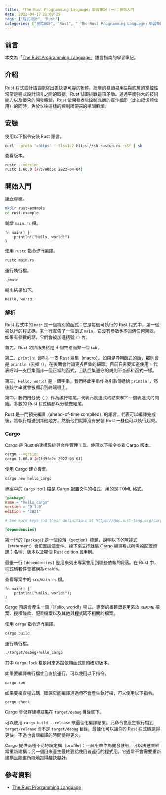 ```yaml
---
title: 「The Rust Programming Language」學習筆記（一）：開始入門
date: 2022-04-17 21:09:25
tags: ["程式設計", "Rust"]
categories: ["程式設計", "Rust", "「The Rust Programming Language」學習筆記"]
---
```


## 前言

本文為「[The Rust Programming Language](https://doc.rust-lang.org/stable/book/)」語言指南的學習筆記。

## 介紹

Rust 程式設計語言能寫出更快更可靠的軟體。高層的易讀易用性與底層的掌控性常常是程式設計語言之間的取捨，Rust 試圖挑戰這項矛盾。透過平衡強大的技術能力以及優秀的開發體驗，Rust 使開發者能控制底層的實作細節（比如記憶體使用）的同時，免於以往這樣的控制所帶來的相關麻煩。

## 安裝

使用以下指令安裝 Rust 語言。

```BASH
curl --proto '=https' --tlsv1.2 https://sh.rustup.rs -sSf | sh
```

查看版本。

```BASH
rustc --version
rustc 1.60.0 (7737e0b5c 2022-04-04)
```

## 開始入門

建立專案。

```BASH
mkdir rust-example
cd rust-example
```

新增 `main.rs` 檔。

```RS
fn main() {
    println!("Hello, world!")
}
```

使用 `rustc` 指令進行編譯。

```BASH
rustc main.rs
```

運行執行檔。

```BASH
./main
```

輸出結果如下。

```BASH
Hello, world!
```

### 解析

Rust 程式中的 `main` 是一個特別的函式：它是每個可執行的 Rust 程式中，第一個被執行的程式碼。第一行宣告了一個函式 `main`，它沒有參數也不回傳任何東西。如果有參數的話，它們會被加進括號 `()` 內。

首先，Rust 的排版風格是 4 個空格而非一個 tab。

第二，`println!` 會呼叫一支 Rust 巨集（macro）。如果是呼叫函式的話，那則會是 `println`（去掉 `!`）。在後面會討論更多巨集的細節。目前只需要知道使用 `!` 代表呼叫一支巨集而非一個正常的函式，且該巨集遵守的規則不全都和函式一樣。

第三，`Hello, world!` 是一個字串，我們將此字串作為引數傳遞給 `println!`，然後該字串就會被顯示到終端機上。

第四，我們用分號（`;`）作為該行結尾，代表此表達式的結束和下一個表達式的開始。多數的 Rust 程式碼都以分號做結尾。

Rust 是一門預先編譯（ahead-of-time compiled）的語言，代表可以編譯完成後，將執行檔送到其他地方，然後他們就算沒有安裝 Rust 一樣也可以執行起來。

### Cargo

Cargo 是 Rust 的建構系統與套件管理工具。使用以下指令查看 Cargo 版本。

```BASH
cargo --version
cargo 1.60.0 (d1fd9fe2c 2022-03-01)
```

使用 Cargo 建立專案。

```BASH
cargo new hello_cargo
```

專案中的 `Cargo.toml` 檔是 Cargo 配置文件的格式，用的是 TOML 格式。

```TOML
[package]
name = "hello_cargo"
version = "0.1.0"
edition = "2021"

# See more keys and their definitions at https://doc.rust-lang.org/cargo/reference/manifest.html

[dependencies]
```

第一行的 `[package]` 是一個段落（section）標題，說明以下的陳述式（statement）會配置這個套件。接下來三行就是 Cargo 編譯程式所需的配置資訊：名稱、版本以及哪個 Rust edition 會用到。

最後一行 `[dependencies]` 是用來列出專案會用到哪些依賴的段落。在 Rust 中，程式碼套件會被稱為 crates。

查看專案中的 `src/main.rs` 檔。

```RS
fn main() {
    println!("Hello, world!");
}
```

Cargo 預設會產生一個「Hello, world!」程式。專案的根目錄是用來放 `README` 檔案、授權條款、配置檔案以及其他與程式碼不相關的檔案。

使用 `cargo` 指令進行編譯。

```BASH
cargo build
```

運行執行檔。

```BASH
./target/debug/hello_cargo
```

其中 `Cargo.lock` 檔是用來追蹤依賴函式庫的確切版本。

如果要編譯執行檔並且直接運行，可以使用以下指令。

```BASH
cargo run
```

如果要檢查程式碼，確保它能編譯通過但不會產生執行檔，可以使用以下指令。

```BASH
cargo check
```

Cargo 會儲存建構結果在 `target/debug` 目錄底下。

可以使用 `cargo build --release` 來最佳化編譯結果。此命令會產生執行檔到 `target/release` 而不是 `target/debug` 目錄。最佳化可以讓你的 Rust 程式碼跑得更快，不過也會讓編譯的時間變得更久。

Cargo 提供兩種不同的設定檔（profile）：一個用來作為開發使用，可以快速並經常重新建構；另一個用來產生最終要給使用者運行的程式用，它通常不會需要重新建構且能盡所能地跑得越快越好。

## 參考資料

- [The Rust Programming Language](https://doc.rust-lang.org/stable/book/)
